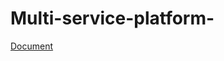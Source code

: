 # Multi-service-platform-
[Document](https://docs.google.com/document/d/1RqEB_Pdkl-oAqn26d_vZYfBNhzVJyGN86c3-Vkcdlh4/edit?usp=sharing)
